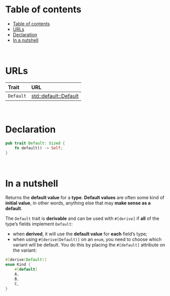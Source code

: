 # Table of contents
<!-- TOC -->
* [Table of contents](#table-of-contents)
* [URLs](#urls)
* [Declaration](#declaration)
* [In a nutshell](#in-a-nutshell)
<!-- TOC -->

<br>

# URLs
|Trait|URL|
|:----|:------------|
|`Default`|[std::default::Default](https://doc.rust-lang.org/std/default/trait.Default.html)|

<br>

# Declaration
```rust
pub trait Default: Sized {
    fn default() -> Self;
}
```

<br>

# In a nutshell
Returns the **default value** for a **type**. **Default values** are often some kind of **initial value**, in other words, anything else that may **make sense as a default**.<br>

The `Default` trait is **derivable** and can be used with `#[derive]` if **all** of the type’s fields implement `Default`:
- when **derived**, it will use the **default value** for **each** field’s type;
- when using `#[derive(Default)]` on an `enum`, you need to choose which variant will be default. You do this by placing the `#[default]` attribute on the variant:
```rust
#[derive(Default)]
enum Kind {
    #[default]
    A,
    B,
    C,
}
```
